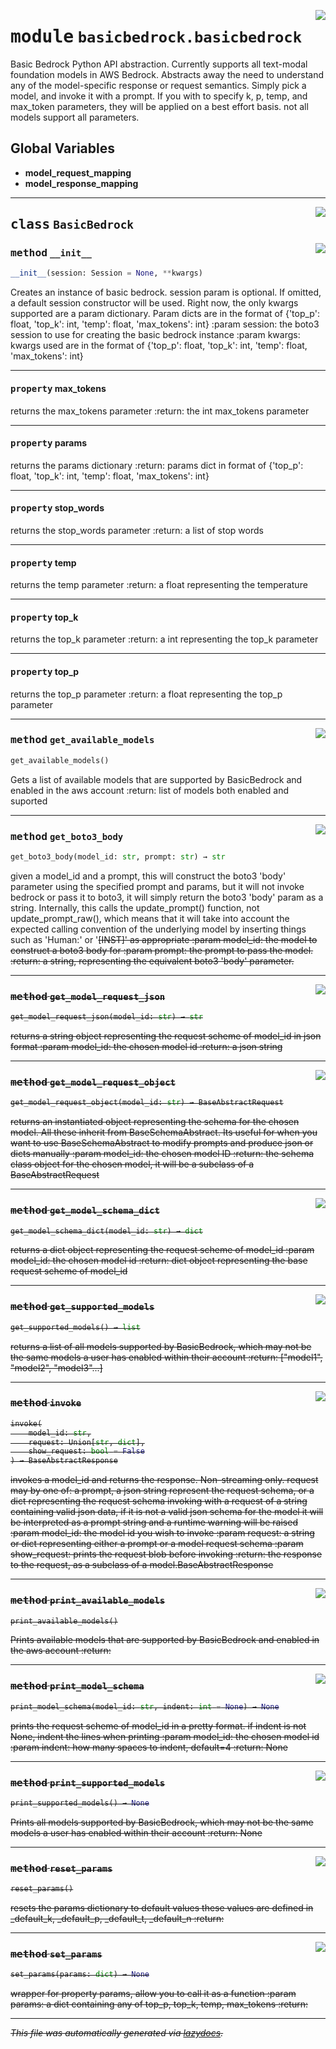 <!-- markdownlint-disable -->

<a href="https://github.com/cyberitech/BasicBedrock/tree/main/src/basicbedrock/basicbedrock.py#L0"><img align="right" style="float:right;" src="https://img.shields.io/badge/-source-cccccc?style=flat-square"></a>

# <kbd>module</kbd> `basicbedrock.basicbedrock`
Basic Bedrock Python API abstraction. Currently supports all text-modal foundation models in AWS Bedrock. Abstracts away the need to understand any of the model-specific response or request semantics. Simply pick a model, and invoke it with a prompt. If you with to specify k, p, temp, and max_token parameters, they will be applied on a best effort basis. not all models support all parameters. 

**Global Variables**
---------------
- **model_request_mapping**
- **model_response_mapping**


---

<a href="https://github.com/cyberitech/BasicBedrock/tree/main/src/basicbedrock/basicbedrock.py#L20"><img align="right" style="float:right;" src="https://img.shields.io/badge/-source-cccccc?style=flat-square"></a>

## <kbd>class</kbd> `BasicBedrock`




<a href="https://github.com/cyberitech/BasicBedrock/tree/main/src/basicbedrock/basicbedrock.py#L21"><img align="right" style="float:right;" src="https://img.shields.io/badge/-source-cccccc?style=flat-square"></a>

### <kbd>method</kbd> `__init__`

```python
__init__(session: Session = None, **kwargs)
```

Creates an instance of basic bedrock. session param is optional.  If omitted, a default session constructor will be used. Right now, the only kwargs supported are a param dictionary. Param dicts are in the format of {'top_p': float, 'top_k': int, 'temp': float, 'max_tokens': int} :param session: the boto3 session to use for creating the basic bedrock instance :param kwargs: kwargs used are in the format of {'top_p': float, 'top_k': int, 'temp': float, 'max_tokens': int} 


---

#### <kbd>property</kbd> max_tokens

returns the max_tokens parameter :return: the int max_tokens parameter 

---

#### <kbd>property</kbd> params

returns the params dictionary :return: params dict in format of {'top_p': float, 'top_k': int, 'temp': float, 'max_tokens': int} 

---

#### <kbd>property</kbd> stop_words

returns the stop_words parameter :return: a list of stop words 

---

#### <kbd>property</kbd> temp

returns the temp parameter :return: a float representing the temperature 

---

#### <kbd>property</kbd> top_k

returns the top_k parameter :return: a int representing the top_k parameter 

---

#### <kbd>property</kbd> top_p

returns the top_p parameter :return: a float representing the top_p parameter 



---

<a href="https://github.com/cyberitech/BasicBedrock/tree/main/src/basicbedrock/basicbedrock.py#L75"><img align="right" style="float:right;" src="https://img.shields.io/badge/-source-cccccc?style=flat-square"></a>

### <kbd>method</kbd> `get_available_models`

```python
get_available_models()
```

Gets a list of available models that are supported by BasicBedrock and enabled in the aws account :return: list of models both enabled and suported 

---

<a href="https://github.com/cyberitech/BasicBedrock/tree/main/src/basicbedrock/basicbedrock.py#L158"><img align="right" style="float:right;" src="https://img.shields.io/badge/-source-cccccc?style=flat-square"></a>

### <kbd>method</kbd> `get_boto3_body`

```python
get_boto3_body(model_id: str, prompt: str) → str
```

given a model_id and a prompt, this will construct the boto3 'body' parameter using the specified prompt and params, but it will not invoke bedrock or pass it to boto3, it will simply return the boto3 'body' param as a string. Internally, this calls the update_prompt() function, not update_prompt_raw(), which means that it will take into account the expected calling convention of the underlying model by inserting things such as 'Human:' or '<s>[INST]' as appropriate :param model_id: the model to construct a boto3 body for :param prompt: the prompt to pass the model. :return: a string, representing the equivalent boto3 'body' parameter. 

---

<a href="https://github.com/cyberitech/BasicBedrock/tree/main/src/basicbedrock/basicbedrock.py#L126"><img align="right" style="float:right;" src="https://img.shields.io/badge/-source-cccccc?style=flat-square"></a>

### <kbd>method</kbd> `get_model_request_json`

```python
get_model_request_json(model_id: str) → str
```

returns a string object representing the request scheme of model_id in json format :param model_id:  the chosen model id :return: a json string 

---

<a href="https://github.com/cyberitech/BasicBedrock/tree/main/src/basicbedrock/basicbedrock.py#L113"><img align="right" style="float:right;" src="https://img.shields.io/badge/-source-cccccc?style=flat-square"></a>

### <kbd>method</kbd> `get_model_request_object`

```python
get_model_request_object(model_id: str) → BaseAbstractRequest
```

returns an instantiated object representing the schema for the chosen model. All these inherit from BaseSchemaAbstract. Its useful for when you want to use BaseSchemaAbstract to modify prompts and produce json or dicts manually :param model_id: the chosen model ID :return: the schema class object for the chosen model, it will be a subclass of a BaseAbstractRequest 

---

<a href="https://github.com/cyberitech/BasicBedrock/tree/main/src/basicbedrock/basicbedrock.py#L98"><img align="right" style="float:right;" src="https://img.shields.io/badge/-source-cccccc?style=flat-square"></a>

### <kbd>method</kbd> `get_model_schema_dict`

```python
get_model_schema_dict(model_id: str) → dict
```

returns a dict object representing the request scheme of model_id :param model_id:  the chosen model id :return: dict object representing the base request scheme of model_id 

---

<a href="https://github.com/cyberitech/BasicBedrock/tree/main/src/basicbedrock/basicbedrock.py#L90"><img align="right" style="float:right;" src="https://img.shields.io/badge/-source-cccccc?style=flat-square"></a>

### <kbd>method</kbd> `get_supported_models`

```python
get_supported_models() → list
```

returns a list of all models supported by BasicBedrock, which may not be the same models a user has enabled within their account :return: ["model1", "model2", "model3"...] 

---

<a href="https://github.com/cyberitech/BasicBedrock/tree/main/src/basicbedrock/basicbedrock.py#L179"><img align="right" style="float:right;" src="https://img.shields.io/badge/-source-cccccc?style=flat-square"></a>

### <kbd>method</kbd> `invoke`

```python
invoke(
    model_id: str,
    request: Union[str, dict],
    show_request: bool = False
) → BaseAbstractResponse
```

invokes a model_id and returns the response.  Non-streaming only. request may by one of: a prompt, a json string represent the request schema, or a dict representing the request schema invoking with a request of a string containing valid json data, if it is not a valid json schema for the model it will be interpreted as a prompt string and a runtime warning will be raised :param model_id: the model id you wish to invoke :param request: a string or dict representing either a prompt or a model request schema :param show_request: prints the request blob before invoking :return: the response to the request, as a subclass of a model.BaseAbstractResponse 

---

<a href="https://github.com/cyberitech/BasicBedrock/tree/main/src/basicbedrock/basicbedrock.py#L67"><img align="right" style="float:right;" src="https://img.shields.io/badge/-source-cccccc?style=flat-square"></a>

### <kbd>method</kbd> `print_available_models`

```python
print_available_models()
```

Prints available models that are supported by BasicBedrock and enabled in the aws account :return: 

---

<a href="https://github.com/cyberitech/BasicBedrock/tree/main/src/basicbedrock/basicbedrock.py#L140"><img align="right" style="float:right;" src="https://img.shields.io/badge/-source-cccccc?style=flat-square"></a>

### <kbd>method</kbd> `print_model_schema`

```python
print_model_schema(model_id: str, indent: int = None) → None
```

prints the request scheme of model_id in a pretty format. if indent is not None, indent the lines when printing :param model_id: the chosen model id :param indent: how many spaces to indent, default=4 :return: None 

---

<a href="https://github.com/cyberitech/BasicBedrock/tree/main/src/basicbedrock/basicbedrock.py#L82"><img align="right" style="float:right;" src="https://img.shields.io/badge/-source-cccccc?style=flat-square"></a>

### <kbd>method</kbd> `print_supported_models`

```python
print_supported_models() → None
```

Prints all models supported by BasicBedrock, which may not be the same models a user has enabled within their account :return: None 

---

<a href="https://github.com/cyberitech/BasicBedrock/tree/main/src/basicbedrock/basicbedrock.py#L257"><img align="right" style="float:right;" src="https://img.shields.io/badge/-source-cccccc?style=flat-square"></a>

### <kbd>method</kbd> `reset_params`

```python
reset_params()
```

resets the params dictionary to default values these values are defined in _default_k, _default_p, _default_t, _default_n :return: 

---

<a href="https://github.com/cyberitech/BasicBedrock/tree/main/src/basicbedrock/basicbedrock.py#L249"><img align="right" style="float:right;" src="https://img.shields.io/badge/-source-cccccc?style=flat-square"></a>

### <kbd>method</kbd> `set_params`

```python
set_params(params: dict) → None
```

wrapper for property params, allow you to call it as a function :param params: a dict containing any of top_p, top_k, temp, max_tokens :return: 




---

_This file was automatically generated via [lazydocs](https://github.com/ml-tooling/lazydocs)._

